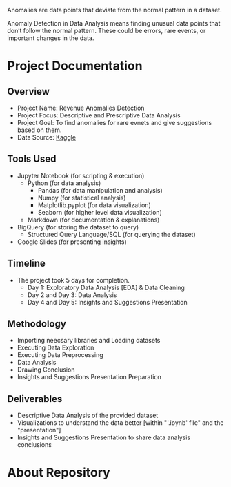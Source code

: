 Anomalies are data points that deviate from the normal pattern in a dataset.

Anomaly Detection in Data Analysis means finding unusual data points that don’t follow the normal pattern. These could be errors, rare events, or important changes in the data.

# Project Documentation

## Overview
- Project Name: Revenue Anomalies Detection 
- Project Focus: Descriptive and Prescriptive Data Analysis
- Project Goal: To find anomalies for rare evnets and give suggestions based on them.
- Data Source: [Kaggle](https://www.kaggle.com/datasets/himelsarder/coffee-shop-daily-revenue-prediction-dataset)

## Tools Used
- Jupyter Notebook (for scripting & execution)
  - Python (for data analysis)
    - Pandas (for data manipulation and analysis)
    - Numpy (for statistical analysis)
    - Matplotlib.pyplot (for data visualization)
    - Seaborn (for higher level data visualization)
  - Markdown (for documentation & explanations)
- BigQuery (for storing the dataset to query)
  - Structured Query Language/SQL (for querying the dataset)
- Google Slides (for presenting insights)

## Timeline
- The project took 5 days for completion.
  - Day 1: Exploratory Data Analysis [EDA] & Data Cleaning
  - Day 2 and Day 3: Data Analysis
  - Day 4 and Day 5: Insights and Suggestions Presentation

## Methodology
-   Importing neecsary libraries and Loading datasets
-   Executing Data Exploration
-   Executing Data Preprocessing
-   Data Analysis
-   Drawing Conclusion
-   Insights and Suggestions Presentation Preparation

## Deliverables
- Descriptive Data Analysis of the provided dataset
- Visualizations to understand the data better [within "'.ipynb' file" and the "presentation"]
- Insights and Suggestions Presentation to share data analysis conclusions

# About Repository
